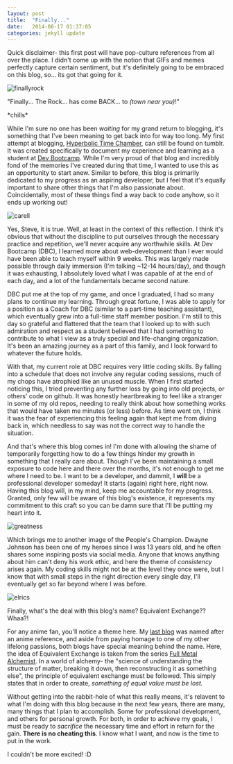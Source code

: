 ```yaml
---
layout: post
title:  "Finally..."
date:   2014-08-17 01:37:05
categories: jekyll update
---
```


Quick disclaimer- this first post will have pop-culture references from all over the place. I didn't come up with the notion that GIFs and memes perfectly capture certain sentiment, but it's definitely going to be embraced on this blog, so... its got that going for it.

![finallyrock]

"Finally... The Rock... has come BACK... to *(town near you)*!"

\*chills\*  

While I'm sure no one has been *waiting* for my grand return to blogging, it's something that I've been meaning to get back into for way too long. My first attempt at blogging, [Hyperbolic Time Chamber][hbtc], can still be found on tumblr. It was created specifically to document my experience and learning as a student at [Dev Bootcamp][dbc]. While I'm very proud of that blog and incredibly fond of the memories I've created during that time, I wanted to use this as an opportunity to start anew. Similar to before, this blog is primarily dedicated to my progress as an aspiring developer, but I feel that it's equally important to share other things that I'm also passionate about. Coincidentally, most of these things find a way back to code anyhow, so it ends up working out!

![carell]

Yes, Steve, it is true. Well, at least in the context of this reflection. I think it's obvious that without the discipline to put ourselves through the necessary practice and repetition, we'll never acquire any worthwhile skills. At Dev Bootcamp (DBC), I learned more about web-development than I ever would have been able to teach myself within 9 weeks. This was largely made possible through daily immersion (I'm talking ~12-14 hours/day), and though it was exhausting, I absolutely loved what I was capable of at the end of each day, and a lot of the fundamentals became second nature.

DBC put me at the top of my game, and once I graduated, I had so many plans to continue my learning. Through great fortune, I was able to apply for a position as a Coach for DBC (similar to a part-time teaching assistant), which eventually grew into a full-time staff member position. I'm still to this day so grateful and flattered that the team that I looked up to with such admiration and respect as a student believed that I had something to contribute to what I view as a truly special and life-changing organization. It's been an amazing journey as a part of this family, and I look forward to whatever the future holds.

With that, my current role at DBC requires very little coding skills. By falling into a schedule that does not involve any regular coding sessions, much of my chops have atrophied like an unused muscle. When I first started noticing this, I tried preventing any further loss by going into old projects, or others' code on github. It was honestly heartbreaking to feel like a stranger in some of my old repos, needing to really think about how something works that would have taken me minutes (or less) before. As time went on, I think it was the fear of experiencing this feeling again that kept me from diving back in, which needless to say was not the correct way to handle the situation.

And that's where this blog comes in! I'm done with allowing the shame of temporarily forgetting how to do a few things hinder my growth in something that I really care about. Though I've been maintaining a small exposure to code here and there over the months, it's not enough to get me where I need to be. I want to be a developer, and dammit, I **will** be a professional developer someday! It starts (again) right here, right now. Having this blog will, in my mind, keep me accountable for my progress. Granted, only few will be aware of this blog's existence, it represents my commitment to this craft so you can be damn sure that I'll be putting my heart into it.

![greatness]

Which brings me to another image of the People's Champion. Dwayne Johnson has been one of my heroes since I was 13 years old, and he often shares some inspiring posts via social media. Anyone that knows anything about him can't deny his work ethic, and here the theme of *consistency* arises again. My coding skills might not be at the level they once were, but I know that with small steps in the right direction every single day, I'll eventually get so far beyond where I was before.

![elrics]

Finally, what's the deal with this blog's name? Equivalent Exchange?? Whaa?!

For any anime fan, you'll notice a theme here. My [last blog][hbtc] was named after an anime reference, and aside from paying homage to one of my other lifelong passions, both blogs have special meaning behind the name. Here, the idea of Equivalent Exchange is taken from the series [Full Metal Alchemist][fma_wiki]. In a world of alchemy- the "science of understanding the structure of matter, breaking it down, then reconstructing it as something else", the principle of equivalent exchange must be followed. This simply states that in order to create, *something of equal value must be lost.*

Without getting into the rabbit-hole of what this really means, it's relavent to what I'm doing with this blog because in the next few years, there are many, many things that I plan to accomplish. Some for professional development, and others for personal growth. For both, in order to achieve my goals, I must be ready to *sacrifice* the necessary time and effort in return for the gain. **There is no cheating this**. I know what I want, and now is the time to put in the work.

I couldn't be more excited! :D

[finallyrock]: 	http://stream1.gifsoup.com/webroot/animatedgifs7/2878767_o.gif
[carell]:				http://i1253.photobucket.com/albums/hh586/TheDailyLike/40yearoldvirgin-useit.gif
[greatness]: 		http://vegetarianbaker.com/wp-content/uploads/2014/04/d8c723c86599c53d4c3e9b82cc7f424d.jpg
[hbtc]:					https://www.tumblr.com/blog/gregrv
[dbc]:					http://www.devbootcamp.com
[elrics]:				http://25.media.tumblr.com/tumblr_m8f7p8tX5G1rzd2xgo1_500.gif
[fma_wiki]:			http://en.wikipedia.org/wiki/Fullmetal_Alchemist